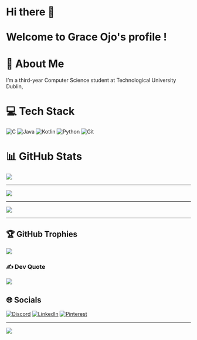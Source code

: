 <h1> Hi there 👋 <br>
  <br>
Welcome to Grace Ojo's profile ! </h1>

<!--
**Aces002/Aces002** is a ✨ _special_ ✨ repository because its `README.md` (this file) appears on your GitHub profile.

Here are some ideas to get you started:

- 🔭 I’m currently working on ...
- 🌱 I’m currently learning ...
- 👯 I’m looking to collaborate on ...
- 🤔 I’m looking for help with ...
- 💬 Ask me about ...
- 📫 How to reach me: ...
- 😄 Pronouns: ...
- ⚡ Fun fact: ...
-->
# 💫 About Me
I’m a third-year Computer Science student at Technological University Dublin,



# 💻 Tech Stack
![C](https://img.shields.io/badge/c-%2300599C.svg?style=plastic&logo=c&logoColor=white)  ![Java](https://img.shields.io/badge/java-%23ED8B00.svg?style=plastic&logo=openjdk&logoColor=white) ![Kotlin](https://img.shields.io/badge/kotlin-%237F52FF.svg?style=plastic&logo=kotlin&logoColor=white)  ![Python](https://img.shields.io/badge/python-3670A0?style=plastic&logo=python&logoColor=ffdd54) ![Git](https://img.shields.io/badge/git-%23F05033.svg?style=plastic&logo=git&logoColor=white)
# 📊 GitHub Stats
![](https://github-readme-stats.vercel.app/api?username=aces002&theme=dark&hide_border=false&include_all_commits=false&count_private=true)<br/>

 ---
![](https://github-readme-streak-stats.herokuapp.com/?user=aces002&theme=dark&hide_border=false)<br/>

 ---
![](https://github-readme-stats.vercel.app/api/top-langs/?username=aces002&theme=dark&hide_border=false&include_all_commits=false&count_private=true&layout=compact)

 ---

## 🏆 GitHub Trophies
![](https://github-profile-trophy.vercel.app/?username=aces002&theme=radical&no-frame=false&no-bg=false&margin-w=4)

### ✍️ Dev Quote
![](https://quotes-github-readme.vercel.app/api?type=horizontal&theme=tokyonight)


  ## 🌐 Socials
[![Discord](https://img.shields.io/badge/Discord-%237289DA.svg?logo=discord&logoColor=white)](https://discord.gg/Aces002#0944) [![LinkedIn](https://img.shields.io/badge/LinkedIn-%230077B5.svg?logo=linkedin&logoColor=white)](https://linkedin.com/in/https://www.linkedin.com/in/graceojo2002/) [![Pinterest](https://img.shields.io/badge/Pinterest-%23E60023.svg?logo=Pinterest&logoColor=white)](https://pinterest.com/https://pin.it/37rqDmi9p)

  ---
[![](https://visitcount.itsvg.in/api?id=aces002&icon=8&color=0)](https://visitcount.itsvg.in)

  
<!-- Proudly created with GPRM ( https://gprm.itsvg.in ) -->
